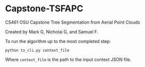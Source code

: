 # Capstone-TSFAPC
CS461 OSU Capstone Tree Segmentation from Aerial Point Clouds

Created by Mark G, Nicholai G, and Samuel F.

To run the algorithm up to the most completed step:
```
python ts_cli.py context_file
```

Where `context_file` is the path to the input context JSON file.

